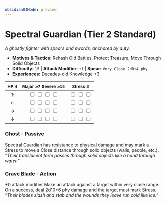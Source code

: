 ```yaml
---
obsidianUIMode: preview
---
```

# Spectral Guardian (Tier 2 Standard)

*A ghostly fighter with spears and swords, anchored by duty.*

- **Motives & Tactics**: Rehash Old Battles, Protect Treasure, Move Through Solid Objects
- **Difficulty:** `15` | **Attack Modifier:** `+1` | **Spear:** `Very Close 2d8+4 phy`
- **Experiences:** Decades-old Knowledge +3

| <small>HP</small> `4` | <small>Major</small> `≥7` <small>Severe</small> `≥15` | <small>Stress</small> `3` |
|:-:|:-:|:-:|
| ↑ |  <input type="checkbox" unchecked id="cc1aa929"> <input type="checkbox" unchecked id="d73679bd"> <input type="checkbox" unchecked id="b1d2e1ad"> <input type="checkbox" unchecked id="b94964c9"> |  <input type="checkbox" unchecked id="d58a7cd4"> <input type="checkbox" unchecked id="d7849cad"> <input type="checkbox" unchecked id="a590d287"> |
| ← |  <input type="checkbox" unchecked id="4769b29a"> <input type="checkbox" unchecked id="41ab0022"> <input type="checkbox" unchecked id="a475f0d0"> <input type="checkbox" unchecked id="6c4a46ff"> |  <input type="checkbox" unchecked id="b5fdbc99"> <input type="checkbox" unchecked id="18ce2184"> <input type="checkbox" unchecked id="5f7d4a56"> |
| → |  <input type="checkbox" unchecked id="ba284422"> <input type="checkbox" unchecked id="1201b0ee"> <input type="checkbox" unchecked id="5ce88060"> <input type="checkbox" unchecked id="299141ae"> |  <input type="checkbox" unchecked id="23d8fc5c"> <input type="checkbox" unchecked id="a31cd250"> <input type="checkbox" unchecked id="1beaecaf"> |
| ↓ |  <input type="checkbox" unchecked id="167f482e"> <input type="checkbox" unchecked id="7a2ec730"> <input type="checkbox" unchecked id="14aa5cf9"> <input type="checkbox" unchecked id="beb33661"> |  <input type="checkbox" unchecked id="aa1b1e82"> <input type="checkbox" unchecked id="d80ad35e"> <input type="checkbox" unchecked id="8e829c48"> |

### Ghost - Passive

Spectral Guardian has resistance to physical damage and may mark a Stress to move a Close distance through solid objects (walls, people, etc.). *“Their translucent form passes through solid objects like a hand through water.”*

### Grave Blade - Action

+0 attack modifier Make an attack against a target within very close range. On a success, deal 2d10+6 phy damage and the target must mark Stress. *“Their blades slash and stab and the wounds they leave run cold like ice.”*
